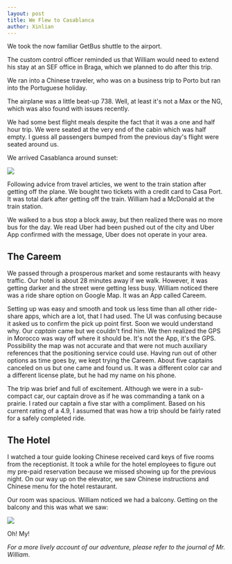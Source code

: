 ```yaml
---
layout: post
title: We Flew to Casablanca
author: Xinlian
---
```


We took the now familiar GetBus shuttle to the airport.  

The custom control officer reminded us that William would need to extend his stay at an SEF office in Braga, which we planned to do after this trip.

We ran into a Chinese traveler, who was on a business trip to Porto but ran into the Portuguese holiday.   

The airplane was a little beat-up 738.  Well, at least it's not a Max or the NG, which was also found with issues recently.

We had some best flight meals despite the fact that it was a one and half hour trip.  We were seated at the very end of the cabin which was half empty.  I guess all passengers bumped from the previous day's flight were seated around us.

We arrived Casablanca around sunset:

![]( https://live.staticflickr.com/65535/48992149936_6672660aa5_z.jpg)

Following advice from travel articles, we went to the train station after getting off the plane.  We bought two tickets with a credit card to Casa Port.  It was total dark after getting off the train.  William had a McDonald at the train station.  

We walked to a bus stop a block away, but then realized there was no more bus for the day.  We read Uber had been pushed out of the city and Uber App confirmed with the message, Uber does not operate in your area.

## The Careem

We passed through a prosperous market and some restaurants with heavy traffic.  Our hotel is about 28 minutes away if we walk.  However, it was getting darker and the street were getting less busy.  William noticed there was a ride share option on Google Map.  It was an App called Careem.  

Setting up was easy and smooth and took us less time than all other ride-share apps, which are a lot, that I had used.  The UI was confusing because it asked us to confirm the pick up point first.  Soon we would understand why.  Our _captain_ came but we couldn't find him.  We then realized the GPS in Morocco was way off where it should be.  It's not the App, it's the GPS.  Possibility the map was not accurate and that were not much auxiliary references that the positioning service could use.  Having run out of other options as time goes by, we kept trying the Careem.  About five captains canceled on us but one came and found us.  It was a different color car and a different license plate, but he had my name on his phone.  

The trip was brief and full of excitement.  Although we were in a sub-compact car, our captain drove as if he was commanding a tank on a prairie.  I rated our captain a five star with a compliment.  Based on his current rating of a 4.9, I assumed that was how a trip should be fairly rated for a safely completed ride.

## The Hotel

I watched a tour guide looking Chinese received card keys of five rooms from the receptionist.  It took a while for the hotel employees to figure out my pre-paid reservation because we missed showing up for the previous night.  On our way up on the elevator, we saw Chinese instructions and Chinese menu for the hotel restaurant.

Our room was spacious.  William noticed we had a balcony.  Getting on the balcony and this was what we saw:

![](https://live.staticflickr.com/65535/48992537418_1fd61aceb1_z.jpg)

Oh! My!

_For a more lively account of our adventure, please refer to the journal of Mr. William_.
